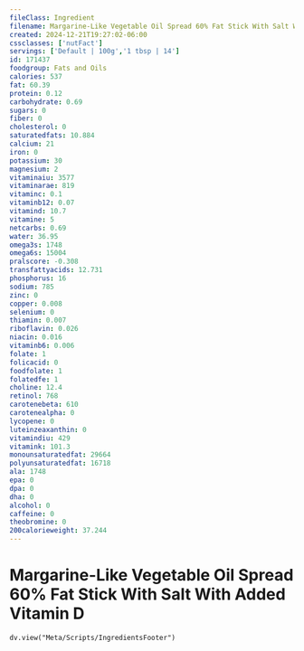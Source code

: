 ```yaml
---
fileClass: Ingredient
filename: Margarine-Like Vegetable Oil Spread 60% Fat Stick With Salt With Added Vitamin D
created: 2024-12-21T19:27:02-06:00
cssclasses: ['nutFact']
servings: ['Default | 100g','1 tbsp | 14']
id: 171437
foodgroup: Fats and Oils
calories: 537
fat: 60.39
protein: 0.12
carbohydrate: 0.69
sugars: 0
fiber: 0
cholesterol: 0
saturatedfats: 10.884
calcium: 21
iron: 0
potassium: 30
magnesium: 2
vitaminaiu: 3577
vitaminarae: 819
vitaminc: 0.1
vitaminb12: 0.07
vitamind: 10.7
vitamine: 5
netcarbs: 0.69
water: 36.95
omega3s: 1748
omega6s: 15004
pralscore: -0.308
transfattyacids: 12.731
phosphorus: 16
sodium: 785
zinc: 0
copper: 0.008
selenium: 0
thiamin: 0.007
riboflavin: 0.026
niacin: 0.016
vitaminb6: 0.006
folate: 1
folicacid: 0
foodfolate: 1
folatedfe: 1
choline: 12.4
retinol: 768
carotenebeta: 610
carotenealpha: 0
lycopene: 0
luteinzeaxanthin: 0
vitamindiu: 429
vitamink: 101.3
monounsaturatedfat: 29664
polyunsaturatedfat: 16718
ala: 1748
epa: 0
dpa: 0
dha: 0
alcohol: 0
caffeine: 0
theobromine: 0
200calorieweight: 37.244
---
```


# Margarine-Like Vegetable Oil Spread 60% Fat Stick With Salt With Added Vitamin D

```dataviewjs
dv.view("Meta/Scripts/IngredientsFooter")
```